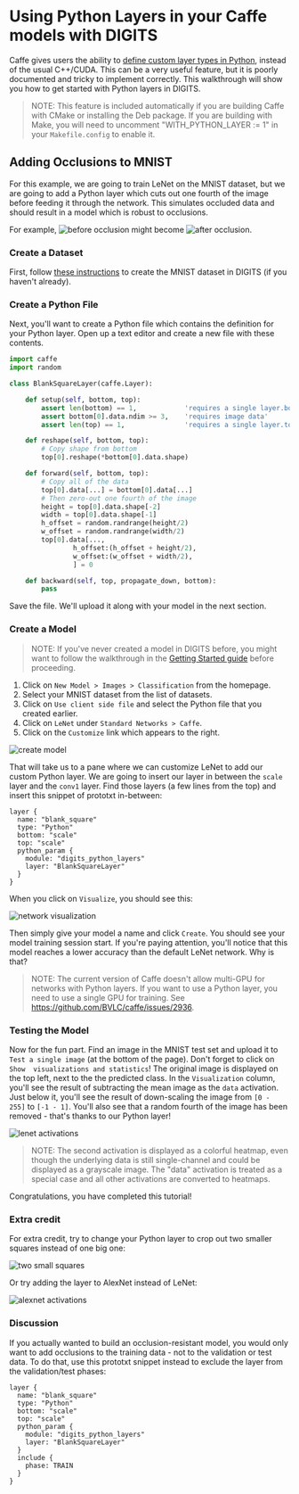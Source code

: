 # Using Python Layers in your Caffe models with DIGITS

Caffe gives users the ability to [define custom layer types in Python](https://github.com/BVLC/caffe/pull/1703), instead of the usual C++/CUDA.
This can be a very useful feature, but it is poorly documented and tricky to implement correctly.
This walkthrough will show you how to get started with Python layers in DIGITS.

> NOTE: This feature is included automatically if you are building Caffe with CMake or installing the Deb package. If you are building with Make, you will need to uncomment "WITH_PYTHON_LAYER := 1" in your `Makefile.config` to enable it.

## Adding Occlusions to MNIST

For this example, we are going to train LeNet on the MNIST dataset, but we are going to add a Python layer which cuts out one fourth of the image before feeding it through the network.
This simulates occluded data and should result in a model which is robust to occlusions.

For example, ![before occlusion](image-before-occlusion.jpg) might become ![after occlusion](image-after-occlusion.jpg).

### Create a Dataset

First, follow [these instructions](../../docs/GettingStarted.md#creating-a-dataset) to create the MNIST dataset in DIGITS (if you haven't already).

### Create a Python File

Next, you'll want to create a Python file which contains the definition for your Python layer.
Open up a text editor and create a new file with these contents.
```python
import caffe
import random

class BlankSquareLayer(caffe.Layer):

    def setup(self, bottom, top):
        assert len(bottom) == 1,            'requires a single layer.bottom'
        assert bottom[0].data.ndim >= 3,    'requires image data'
        assert len(top) == 1,               'requires a single layer.top'

    def reshape(self, bottom, top):
        # Copy shape from bottom
        top[0].reshape(*bottom[0].data.shape)

    def forward(self, bottom, top):
        # Copy all of the data
        top[0].data[...] = bottom[0].data[...]
        # Then zero-out one fourth of the image
        height = top[0].data.shape[-2]
        width = top[0].data.shape[-1]
        h_offset = random.randrange(height/2)
        w_offset = random.randrange(width/2)
        top[0].data[...,
                h_offset:(h_offset + height/2),
                w_offset:(w_offset + width/2),
                ] = 0

    def backward(self, top, propagate_down, bottom):
        pass
```
Save the file. We'll upload it along with your model in the next section.

### Create a Model

> NOTE: If you've never created a model in DIGITS before, you might want to follow the walkthrough in the [Getting Started guide](../../docs/GettingStarted.md#training-a-model) before proceeding.

1. Click on `New Model > Images > Classification` from the homepage.
2. Select your MNIST dataset from the list of datasets.
3. Click on `Use client side file` and select the Python file that you created earlier.
4. Click on `LeNet` under `Standard Networks > Caffe`.
5. Click on the `Customize` link which appears to the right.

![create model](create-model.jpg)

That will take us to a pane where we can customize LeNet to add our custom Python layer.
We are going to insert our layer in between the `scale` layer and the `conv1` layer.
Find those layers (a few lines from the top) and insert this snippet of prototxt in-between:
```
layer {
  name: "blank_square"
  type: "Python"
  bottom: "scale"
  top: "scale"
  python_param {
    module: "digits_python_layers"
    layer: "BlankSquareLayer"
  }
}
```
When you click on `Visualize`, you should see this:

![network visualization](network-visualization.jpg)

Then simply give your model a name and click `Create`.
You should see your model training session start.
If you're paying attention, you'll notice that this model reaches a lower accuracy than the default LeNet network. Why is that?

> NOTE: The current version of Caffe doesn't allow multi-GPU for networks with Python layers.
If you want to use a Python layer, you need to use a single GPU for training.
See https://github.com/BVLC/caffe/issues/2936.

### Testing the Model

Now for the fun part.
Find an image in the MNIST test set and upload it to `Test a single image` (at the bottom of the page).
Don't forget to click on `Show  visualizations and statistics`!
The original image is displayed on the top left, next to the the predicted class.
In the `Visualization` column, you'll see the result of subtracting the mean image as the `data` activation.
Just below it, you'll see the result of down-scaling the image from `[0 - 255]` to `[-1 - 1]`.
You'll also see that a random fourth of the image has been removed - that's thanks to our Python layer!

![lenet activations](lenet-activations.jpg)

> NOTE: The second activation is displayed as a colorful heatmap, even though the underlying data is still single-channel and could be displayed as a grayscale image. The "data" activation is treated as a special case and all other activations are converted to heatmaps.

Congratulations, you have completed this tutorial!

### Extra credit

For extra credit, try to change your Python layer to crop out two smaller squares instead of one big one:

![two small squares](two-small-squares.jpg)

Or try adding the layer to AlexNet instead of LeNet:

![alexnet activations](alexnet-activations.jpg)

### Discussion

If you actually wanted to build an occlusion-resistant model, you would only want to add occlusions to the training data - not to the validation or test data.
To do that, use this prototxt snippet instead to exclude the layer from the validation/test phases:
```
layer {
  name: "blank_square"
  type: "Python"
  bottom: "scale"
  top: "scale"
  python_param {
    module: "digits_python_layers"
    layer: "BlankSquareLayer"
  }
  include {
    phase: TRAIN
  }
}
```
